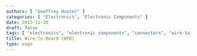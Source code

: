 ```yaml
---
authors: [ "Geoffrey Hunter" ]
categories: [ "Electronics", "Electronic Components" ]
date: 2015-11-30
draft: false
tags: [ "electronics", "electronic components", "connectors", "wire-to-board", "WTD" ]
title: Wire-To-Board (WTB)
type: page
---
```



